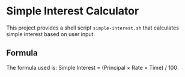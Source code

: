 # Simple Interest Calculator

This project provides a shell script `simple-interest.sh` that calculates simple interest based on user input.

## Formula
The formula used is:
Simple Interest = (Principal × Rate × Time) / 100
